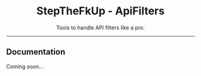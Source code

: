 <div align="center">
    <h1>StepTheFkUp - ApiFilters</h1>
    <p>Tools to handle API filters like a pro.</p>
</div>

---

## Documentation

Coming soon...
